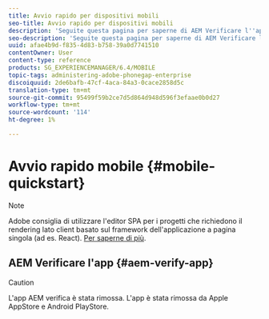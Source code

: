```yaml
---
title: Avvio rapido per dispositivi mobili
seo-title: Avvio rapido per dispositivi mobili
description: 'Seguite questa pagina per saperne di AEM Verificare l''app. L''app AEM Verify è un modo rapido e semplice per eseguire le applicazioni mobili AEM su qualsiasi dispositivo mobile iOS o Android. '
seo-description: 'Seguite questa pagina per saperne di AEM Verificare l''app. L''app AEM Verify è un modo rapido e semplice per eseguire le applicazioni mobili AEM su qualsiasi dispositivo mobile iOS o Android. '
uuid: afae4b9d-f835-4d83-b758-39a0d7741510
contentOwner: User
content-type: reference
products: SG_EXPERIENCEMANAGER/6.4/MOBILE
topic-tags: administering-adobe-phonegap-enterprise
discoiquuid: 2de6bafb-47cf-4aca-84a3-0cace2858d5c
translation-type: tm+mt
source-git-commit: 95499f59b2ce7d5d864d948d596f3efaae0b0d27
workflow-type: tm+mt
source-wordcount: '114'
ht-degree: 1%

---
```



# Avvio rapido mobile {#mobile-quickstart}

>[!NOTE]
>
> Adobe consiglia di utilizzare l&#39;editor SPA per i progetti che richiedono il rendering lato client basato sul framework dell&#39;applicazione a pagina singola (ad es. React). [Per saperne di più](/help/sites-developing/spa-overview.md).

## AEM Verificare l&#39;app {#aem-verify-app}

>[!CAUTION]
>
>L&#39;app AEM verifica è stata rimossa. L&#39;app è stata rimossa da Apple AppStore e Android PlayStore.

